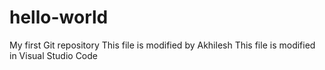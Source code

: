# hello-world
My first Git repository
This file is modified by Akhilesh
This file is modified in Visual Studio Code
